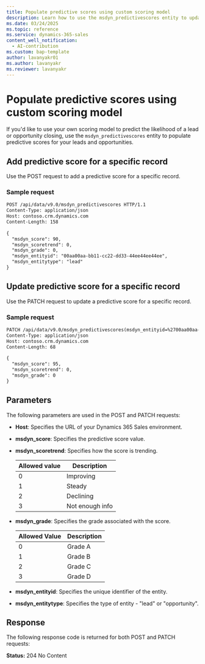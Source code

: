 ```yaml
---
title: Populate predictive scores using custom scoring model
description: Learn how to use the msdyn_predictivescores entity to update predictive lead and opportunity scores in your application.
ms.date: 03/24/2025
ms.topic: reference
ms.service: dynamics-365-sales
content_well_notification:
  - AI-contribution
ms.custom: bap-template
author: lavanyakr01
ms.author: lavanyakr
ms.reviewer: lavanyakr
---
```


# Populate predictive scores using custom scoring model

If you'd like to use your own scoring model to predict the likelihood of a lead or opportunity closing, use the `msdyn_predictivescores` entity to populate predictive scores for your leads and opportunities. 

## Add predictive score for a specific record

Use the POST request to add a predictive score for a specific record.

### Sample request

```rest
POST /api/data/v9.0/msdyn_predictivescores HTTP/1.1
Content-Type: application/json
Host: contoso.crm.dynamics.com
Content-Length: 158
 
{
  "msdyn_score": 90,
  "msdyn_scoretrend": 0,
  "msdyn_grade": 0,
  "msdyn_entityid": "00aa00aa-bb11-cc22-dd33-44ee44ee44ee",
  "msdyn_entitytype": "lead"
}
```

## Update predictive score for a specific record

Use the PATCH request to update a predictive score for a specific record.

### Sample request

```rest
PATCH /api/data/v9.0/msdyn_predictivescores(msdyn_entityid=%2700aa00aa-bb11-cc22-dd33-44ee44ee44ee%27,msdyn_entitytype=%27lead%27) HTTP/1.1
Content-Type: application/json
Host: contoso.crm.dynamics.com
Content-Length: 68
 
{
  "msdyn_score": 95,
  "msdyn_scoretrend": 0,
  "msdyn_grade": 0
}
```

## Parameters

The following parameters are used in the POST and PATCH requests:

- **Host**: Specifies the URL of your Dynamics 365 Sales environment.  
- **msdyn_score**: Specifies the predictive score value.  
- **msdyn_scoretrend**: Specifies how the score is trending.

  | Allowed value | Description        |
  |-------|--------------------|
  | 0     | Improving          |
  | 1     | Steady             |
  | 2     | Declining          |
  | 3     | Not enough info    |
- **msdyn_grade**: Specifies the grade associated with the score.

  | Allowed Value | Description |
  |-------|-------------|
  | 0     | Grade A     |
  | 1     | Grade B     |
  | 2     | Grade C     |
  | 3     | Grade D     |
- **msdyn_entityid**: Specifies the unique identifier of the entity.  
- **msdyn_entitytype**: Specifies the type of entity - "lead" or "opportunity".  

## Response

The following response code is returned for both POST and PATCH requests:

**Status:** 204 No Content

